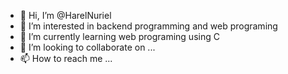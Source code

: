 - 👋 Hi, I’m @HarelNuriel
- 👀 I’m interested in backend programming and web programing
- 🌱 I’m currently learning web programing using C
- 💞️ I’m looking to collaborate on ...
- 📫 How to reach me ...

<!---
HarelNuriel/HarelNuriel is a ✨ special ✨ repository because its `README.md` (this file) appears on your GitHub profile.
You can click the Preview link to take a look at your changes.
--->
